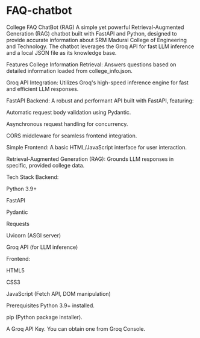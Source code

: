 # FAQ-chatbot

College FAQ ChatBot (RAG)
A simple yet powerful Retrieval-Augmented Generation (RAG) chatbot built with FastAPI and Python, designed to provide accurate information about SRM Madurai College of Engineering and Technology. The chatbot leverages the Groq API for fast LLM inference and a local JSON file as its knowledge base.

Features
College Information Retrieval: Answers questions based on detailed information loaded from college_info.json.

Groq API Integration: Utilizes Groq's high-speed inference engine for fast and efficient LLM responses.

FastAPI Backend: A robust and performant API built with FastAPI, featuring:

Automatic request body validation using Pydantic.

Asynchronous request handling for concurrency.

CORS middleware for seamless frontend integration.

Simple Frontend: A basic HTML/JavaScript interface for user interaction.

Retrieval-Augmented Generation (RAG): Grounds LLM responses in specific, provided college data.

Tech Stack
Backend:

Python 3.9+

FastAPI

Pydantic

Requests

Uvicorn (ASGI server)

Groq API (for LLM inference)

Frontend:

HTML5

CSS3

JavaScript (Fetch API, DOM manipulation)

Prerequisites
Python 3.9+ installed.

pip (Python package installer).

A Groq API Key. You can obtain one from Groq Console.

